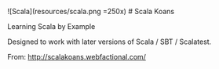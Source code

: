 ![Scala](resources/scala.png =250x) # Scala Koans  

Learning Scala by Example

Designed to work with later versions of Scala / SBT / Scalatest.

From: http://scalakoans.webfactional.com/
